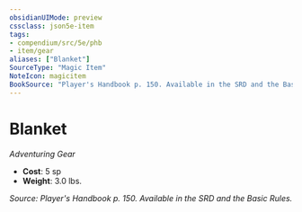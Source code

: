 ```yaml
---
obsidianUIMode: preview
cssclass: json5e-item
tags:
- compendium/src/5e/phb
- item/gear
aliases: ["Blanket"]
SourceType: "Magic Item"
NoteIcon: magicitem
BookSource: "Player's Handbook p. 150. Available in the SRD and the Basic Rules."
---
```

# Blanket
*Adventuring Gear*  

- **Cost**: 5 sp
- **Weight**: 3.0 lbs.

*Source: Player's Handbook p. 150. Available in the SRD and the Basic Rules.*